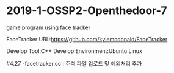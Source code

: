# 2019-1-OSSP2-Openthedoor-7

game program using face tracker


FaceTracker URL:https://github.com/kylemcdonald/FaceTracker

Develop Tool:C++
Develop Environment:Ubuntu Linux

#4.27
-facetracker.cc 
 : 주석 파일 업로드 및 예외처리 추가

